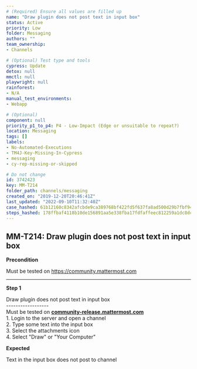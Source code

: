 ```yaml
---
# (Required) Ensure all values are filled up
name: "Draw plugin does not post text in input box"
status: Active
priority: Low
folder: Messaging
authors: ""
team_ownership: 
- Channels

# (Optional) Test type and tools
cypress: Update
detox: null
mmctl: null
playwright: null
rainforest: 
- N/A
manual_test_environments: 
- Webapp

# (Optional)
component: null
priority_p1_to_p4: P4 - Low-Impact (Edge or unsuitable to repeat?)
location: Messaging
tags: []
labels: 
- No-Automated-Executions
- TM4J-Key-Missing-In-Cypress
- messaging
- cy-rep-missing-or-skipped

# Do not change
id: 3742423
key: MM-T214
folder_path: channels/messaging
created_on: "2019-12-20T20:46:41Z"
last_updated: "2022-09-10T11:32:40Z"
case_hashed: 61b12160c8342afcbde9ca389768bf422fd5f637fa8ad500d29b7fbf942f706fd4534c7008a1058a6f63844099b266dc
steps_hashed: 178ffbaf4118b10de156891aa5e338fba17fdfaffeec812259a1dc8dcb2f824f2042f176a7004519b942720685bcc4f4
---
```


## MM-T214: Draw plugin does not post text in input box

**Precondition**

Must be tested on <https://community.mattermost.com>

---

**Step 1**

Draw plugin does not post text in input box\
\------------------\
Must be tested on [**community-release.mattermost.com**](https://community-release.mattermost.com)\
1\. Login to the server and open a channel\
2\. Type some text into the input box\
3\. Select the attachments icon\
4\. Select "Draw" or "Your Computer"

**Expected**

Text in the input box does not post to channel
